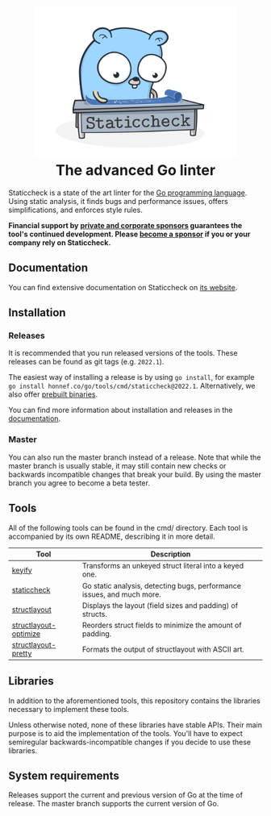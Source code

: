 <div align="center">
	<h1><img alt="Staticcheck logo" src="/images/logo.svg" height="300" /><br />
		The advanced Go linter
	</h1>
</div>

Staticcheck is a state of the art linter for the [Go programming
language](https://go.dev/). Using static analysis, it finds bugs and performance issues,
offers simplifications, and enforces style rules.

**Financial support by [private and corporate sponsors](http://staticcheck.dev/sponsors) guarantees the tool's continued development.
Please [become a sponsor](https://github.com/users/dominikh/sponsorship) if you or your company rely on Staticcheck.**


## Documentation

You can find extensive documentation on Staticcheck on [its website](https://staticcheck.dev/docs/).

## Installation

### Releases

It is recommended that you run released versions of the tools.
These releases can be found as git tags (e.g. `2022.1`).

The easiest way of installing a release is by using `go install`, for example `go install honnef.co/go/tools/cmd/staticcheck@2022.1`.
Alternatively, we also offer [prebuilt binaries](https://github.com/dominikh/go-tools/releases).

You can find more information about installation and releases in the [documentation](https://staticcheck.dev/docs/getting-started/).

### Master

You can also run the master branch instead of a release. Note that
while the master branch is usually stable, it may still contain new
checks or backwards incompatible changes that break your build. By
using the master branch you agree to become a beta tester.

## Tools

All of the following tools can be found in the cmd/ directory. Each
tool is accompanied by its own README, describing it in more detail.

| Tool                                               | Description                                                             |
|----------------------------------------------------|-------------------------------------------------------------------------|
| [keyify](cmd/keyify/)                              | Transforms an unkeyed struct literal into a keyed one.                  |
| [staticcheck](cmd/staticcheck/)                    | Go static analysis, detecting bugs, performance issues, and much more. |
| [structlayout](cmd/structlayout/)                  | Displays the layout (field sizes and padding) of structs.               |
| [structlayout-optimize](cmd/structlayout-optimize) | Reorders struct fields to minimize the amount of padding.               |
| [structlayout-pretty](cmd/structlayout-pretty)     | Formats the output of structlayout with ASCII art.                      |

## Libraries

In addition to the aforementioned tools, this repository contains the
libraries necessary to implement these tools.

Unless otherwise noted, none of these libraries have stable APIs.
Their main purpose is to aid the implementation of the tools.
You'll have to expect semiregular backwards-incompatible changes if you decide to use these libraries.

## System requirements

Releases support the current and previous version of Go at the time of release.
The master branch supports the current version of Go.

